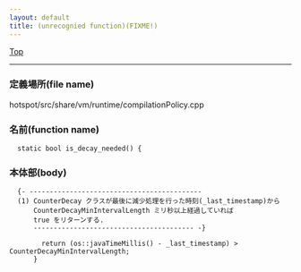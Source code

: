 ```yaml
---
layout: default
title: (unrecognied function)(FIXME!)
---
```

[Top](../index.html)

--- 
### 定義場所(file name)
hotspot/src/share/vm/runtime/compilationPolicy.cpp

### 名前(function name)
```
  static bool is_decay_needed() {
```

### 本体部(body)
```
  {- -------------------------------------------
  (1) CounterDecay クラスが最後に減少処理を行った時刻(_last_timestamp)から
      CounterDecayMinIntervalLength ミリ秒以上経過していれば
      true をリターンする.
      ---------------------------------------- -}

	    return (os::javaTimeMillis() - _last_timestamp) > CounterDecayMinIntervalLength;
	  }
	
```


